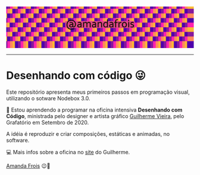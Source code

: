 
![Nodebox](nodebox.png)

<hr>

# Desenhando com código :stuck_out_tongue_winking_eye:

Este repositório apresenta meus primeiros passos em programação visual, utilizando o sotware Nodebox 3.0.

:art: Estou aprendendo a programar na oficina intensiva **Desenhando com Código**, ministrada pelo designer e artista gráfico [Guilherme Vieira](https://github.com/guilhermesv), pelo Grafatório em Setembro de 2020.

A idéia é reproduzir e criar composições, estáticas e animadas, no software.

:computer: Mais infos sobre a oficina no [site](https://guilhermesv.github.io/DesenhandoComCodigo-Grafatorio/) do Guilherme. 

 [Amanda Frois](https://amandafrois.com.br) :wink::star2: